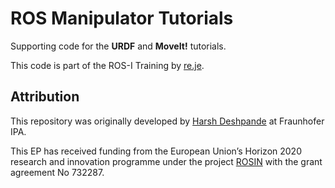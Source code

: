 # ROS Manipulator Tutorials

Supporting code for the **URDF** and **MoveIt!** tutorials.

This code is part of the ROS-I Training by [re.je](https://re.je).

## Attribution

This repository was originally developed by
[Harsh Deshpande](https://github.com/ipa-hsd) at Fraunhofer IPA.

This EP has received funding from the European Union’s Horizon 2020 research and
innovation programme under the project [ROSIN](http://rosin-project.eu/) with
the grant agreement No 732287.
